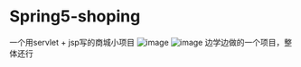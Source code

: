 # Spring5-shoping
一个用servlet + jsp写的商城小项目
![image](https://user-images.githubusercontent.com/84662291/119666367-e5213600-be67-11eb-8fdc-fda474a98389.png)
![image](https://user-images.githubusercontent.com/84662291/119666389-e9e5ea00-be67-11eb-88b4-d6667bc2b328.png)
边学边做的一个项目，整体还行
